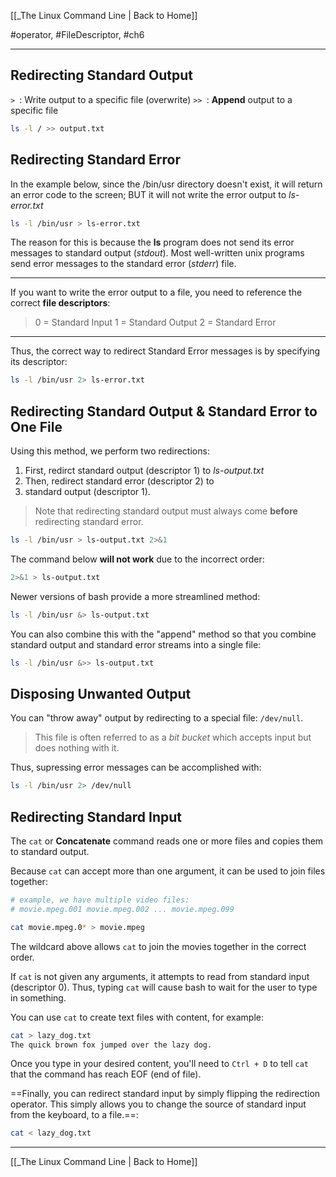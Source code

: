 [[_The Linux Command Line | Back to Home]]

#operator, #FileDescriptor, #ch6
___
## Redirecting Standard Output
`> `: Write output to a specific file (overwrite)
`>> `: **Append** output to a specific file

```bash
ls -l / >> output.txt
```

## Redirecting Standard Error
In the example below, since the /bin/usr directory doesn't exist, it will return an error code to the screen; BUT it will not write the error output to *ls-error.txt*
```bash
ls -l /bin/usr > ls-error.txt
```

The reason for this is because the **ls** program does not send its error messages to standard output (*stdout*). Most well-written unix programs send error messages to the standard error (*stderr*) file.
___
If you want to write the error output to a file, you need to reference the correct **file descriptors**:
> 0 = Standard Input
> 1 = Standard Output
> 2 = Standard Error
___
Thus, the correct way to redirect Standard Error messages is by specifying its descriptor:
```bash
ls -l /bin/usr 2> ls-error.txt
```

## Redirecting Standard Output & Standard Error to One File
Using this method, we perform two redirections:
1. First, redirct standard output (descriptor 1) to *ls-output.txt*
2. Then, redirect standard error (descriptor 2) to 
3. standard output (descriptor 1).

> Note that redirecting standard output must always come **before** redirecting standard error.

```bash
ls -l /bin/usr > ls-output.txt 2>&1
```

The command below **will not work** due to the incorrect order:
```bash
2>&1 > ls-output.txt
```

Newer versions of bash provide a more streamlined method:
```bash
ls -l /bin/usr &> ls-output.txt
```

You can also combine this with the "append" method so that you combine standard output and standard error streams into a single file:
```bash
ls -l /bin/usr &>> ls-output.txt
```

## Disposing Unwanted Output
You can "throw away" output by redirecting to a special file: `/dev/null`.
> This file is often referred to as a *bit bucket* which accepts input but does nothing with it.

Thus, supressing error messages can be accomplished with:
```bash
ls -l /bin/usr 2> /dev/null
```

## Redirecting Standard Input
The `cat` or **Concatenate** command reads one or more files and copies them to standard output.

Because `cat` can accept more than one argument, it can be used to join files together:
```bash
# example, we have multiple video files:
# movie.mpeg.001 movie.mpeg.002 ... movie.mpeg.099

cat movie.mpeg.0* > movie.mpeg
```

The wildcard above allows `cat` to join the movies together in the correct order.

If `cat` is not given any arguments, it attempts to read from standard input (descriptor 0). Thus, typing `cat` will cause bash to wait for the user to type in something.

You can use `cat` to create text files with content, for example:
```bash
cat > lazy_dog.txt
The quick brown fox jumped over the lazy dog.
```

Once you type in your desired content, you'll need to `Ctrl + D` to tell `cat` that the command has reach EOF (end of file).

==Finally, you can redirect standard input by simply flipping the redirection operator. This simply allows you to change the source of standard input from the keyboard, to a file.==:
```bash
cat < lazy_dog.txt
```

___
[[_The Linux Command Line | Back to Home]]